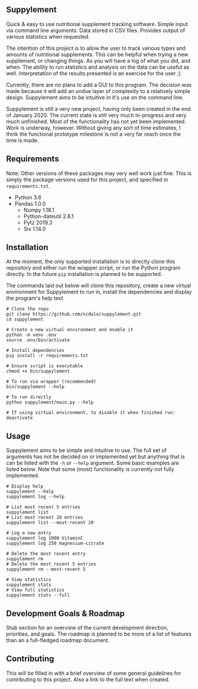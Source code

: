 Suppylement
---------
Quick & easy to use nutritional supplement tracking software. Simple input via
command line arguments. Data stored in CSV files. Provides output of various
statistics when requested.

The intention of this project is to allow the user to track various types and
amounts of nutritional supplements. This can be helpful when trying a new
supplement, or changing things. As you will have a log of what you did, and
when. The ability to run statistics and analysis on the data can be useful as
well. Interpretation of the results presented is an exercise for the user ;)

Currently, there are no plans to add a GUI to this program. The decision was
made because it will add an undue layer of complexity to a relatively simple
design. Suppylement aims to be intuitive in it's use on the command line.

Suppylement is still a very new project, having only been created in the end
of January 2020. The current state is still very much in-progress and very
much unfinished. Most of the functionality has not yet been implemented. Work
is underway, however. Without giving any sort of time estimates, I think the
functional prototype milestone is not a very far reach once the time is made.

Requirements
------------
Note: Other versions of these packages may very well work just fine. This
is simply the package versions used for this project, and specified in
`requirements.txt`.

* Python 3.6
* Pandas 1.0.0
  * Numpy 1.18.1
  * Python-dateutil 2.8.1
  * Pytz 2019.3
  * Six 1.14.0

Installation
------------
At the moment, the only supported installation is to directly clone this
repository and either run the wrapper script, or run the Python program
directly. In the future `pip` installation is planned to be supported.

The commands laid out below will clone this repository, create a new virtual
environment for Suppylement to run in, install the dependencies and display
the program's help text.


```
# Clone the repo
git clone https://github.com/ncdulo/suppylement.git
cd suppylement

# Create a new virtual environment and enable it
python -m venv .env
source .env/bin/activate

# Install dependencies
pip install -r requirements.txt

# Ensure script is executable
chmod +x bin/suppylement

# To run via wrapper (recommended)
bin/suppylement --help

# To run directly
python suppylement/main.py --help

# If using virtual environment, to disable it when finished run:
deactivate
```

Usage
-----
Suppylement aims to be simple and intuitive to use. The full set of arguments
has not be decided on or implemented yet but anything that is can be listed
with the `-h` or `--help` argument. Some basic examples are listed below. Note
that some (most) functionality is currently not fully implemented.

```
# Display help
suppylement --help
suppylement log --help

# List most recent 5 entries
suppylement list
# List most recent 20 entries
suppylement list --most-recent 20

# Log a new entry
suppylement log 1000 VitaminC
suppylement log 250 magnesium-citrate

# Delete the most recent entry
suppylement rm
# Delete the most recent 5 entries
suppylement rm --most-recent 5

# View statistics
suppylement stats
# View full statistics
suppylement stats --full
```

Development Goals & Roadmap
---------------------------
Stub section for an overview of the current development direction, priorities,
and goals. The roadmap is planned to be more of a list of features than an
a full-fledged roadmap document.


Contributing
------------
This will be filled in with a brief overview of some general guidelines for
contributing to this project. Also a link to the full text when created.
